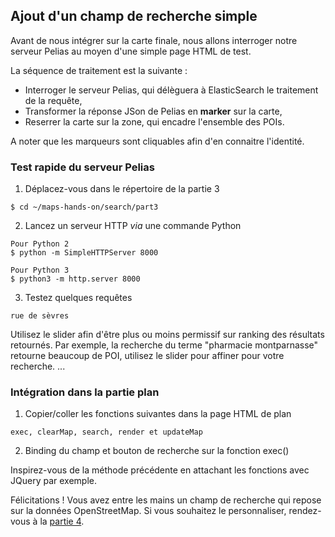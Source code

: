 ## Ajout d'un champ de recherche simple
Avant de nous intégrer sur la carte finale, nous allons interroger notre serveur Pelias au moyen d'une simple page HTML de test.

La séquence de traitement est la suivante :
- Interroger le serveur Pelias, qui délèguera à ElasticSearch le traitement de la requête,
- Transformer la réponse JSon de Pelias en __marker__ sur la carte,
- Reserrer la carte sur la zone, qui encadre l'ensemble des POIs.

A noter que les marqueurs sont cliquables afin d'en connaitre l'identité.

### Test rapide du serveur Pelias
1. Déplacez-vous dans le répertoire de la partie 3
```
$ cd ~/maps-hands-on/search/part3
```
2. Lancez un serveur HTTP _via_ une commande Python
```
Pour Python 2
$ python -m SimpleHTTPServer 8000

Pour Python 3
$ python3 -m http.server 8000
```
3. Testez quelques requêtes
```
rue de sèvres
```
Utilisez le slider afin d'être plus ou moins permissif sur ranking des résultats retournés.
Par exemple, la recherche du terme "pharmacie montparnasse" retourne beaucoup de POI, utilisez le slider pour affiner pour votre recherche.
...

### Intégration dans la partie plan
1. Copier/coller les fonctions suivantes dans la page HTML de plan
```
exec, clearMap, search, render et updateMap
```
2. Binding du champ et bouton de recherche sur la fonction exec()

Inspirez-vous de la méthode précédente en attachant les fonctions avec JQuery par exemple.

Félicitations ! Vous avez entre les mains un champ de recherche qui repose sur la données OpenStreetMap. Si vous souhaitez le personnaliser, rendez-vous à la [partie 4](https://github.com/guillaumerose/maps-hands-on/tree/master/search/part4).
